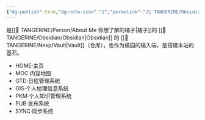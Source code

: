 ```yaml
---
{"dg-publish":true,"dg-note-icon":"2","permalink":"/🍊 TANGERINE/Obsidian/Cheng/","dgPassFrontmatter":true,"noteIcon":"2","created":"2024-11-04T22:21:09.271+08:00","updated":"2024-11-05T22:31:57.398+08:00"}
---
```


是[[🍊 TANGERINE/Person/About Me 你想了解的橘子\|橘子]]的 [[🍊 TANGERINE/Obsidian/Obsidian\|Obsidian]] 的 [[🍊 TANGERINE/Nexp/Vault\|Vault]]（仓库），也作为橘园的输入端，是搭建本站的基石。

- HOME·主页
- MOC·内容地图
- GTD·日程管理系统
- GIS·个人地理信息系统
- PKM·个人知识管理系统
- PUB·发布系统
- SYNC·同步系统
